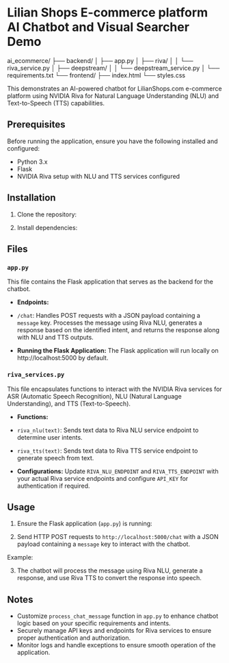 Lilian Shops E-commerce platform AI Chatbot and Visual Searcher Demo
==============================================================================

ai_ecommerce/
├── backend/
│   ├── app.py
│   ├── riva/
│   │   └── riva_service.py
│   ├── deepstream/
│   │   └── deepstream_service.py
│   └── requirements.txt
└── frontend/
    ├── index.html
    └── styles.css



This demonstrates an AI-powered chatbot for LilianShops.com e-commerce platform using NVIDIA Riva for Natural Language Understanding (NLU) and Text-to-Speech (TTS) capabilities.

Prerequisites
-------------

Before running the application, ensure you have the following installed and configured:

- Python 3.x
- Flask
- NVIDIA Riva setup with NLU and TTS services configured

Installation
------------

1. Clone the repository:

2. Install dependencies:

Files
-----

### `app.py`

This file contains the Flask application that serves as the backend for the chatbot.

- **Endpoints:**
- `/chat`: Handles POST requests with a JSON payload containing a `message` key. Processes the message using Riva NLU, generates a response based on the identified intent, and returns the response along with NLU and TTS outputs.

- **Running the Flask Application:**
The Flask application will run locally on http://localhost:5000 by default.

### `riva_services.py`

This file encapsulates functions to interact with the NVIDIA Riva services for ASR (Automatic Speech Recognition), NLU (Natural Language Understanding), and TTS (Text-to-Speech).

- **Functions:**
- `riva_nlu(text)`: Sends text data to Riva NLU service endpoint to determine user intents.
- `riva_tts(text)`: Sends text data to Riva TTS service endpoint to generate speech from text.

- **Configurations:**
Update `RIVA_NLU_ENDPOINT` and `RIVA_TTS_ENDPOINT` with your actual Riva service endpoints and configure `API_KEY` for authentication if required.

Usage
-----

1. Ensure the Flask application (`app.py`) is running:

2. Send HTTP POST requests to `http://localhost:5000/chat` with a JSON payload containing a `message` key to interact with the chatbot.

Example:

3. The chatbot will process the message using Riva NLU, generate a response, and use Riva TTS to convert the response into speech.

Notes
-----

- Customize `process_chat_message` function in `app.py` to enhance chatbot logic based on your specific requirements and intents.
- Securely manage API keys and endpoints for Riva services to ensure proper authentication and authorization.
- Monitor logs and handle exceptions to ensure smooth operation of the application.
